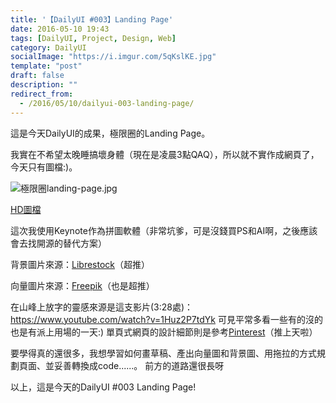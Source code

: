 ```yaml
---
title: '【DailyUI #003】Landing Page'
date: 2016-05-10 19:43
tags: [DailyUI, Project, Design, Web]
category: DailyUI
socialImage: "https://i.imgur.com/5qKslKE.jpg"
template: "post"
draft: false
description: ""
redirect_from:
  - /2016/05/10/dailyui-003-landing-page/
---
```


這是今天DailyUI的成果，極限圈的Landing Page。

我實在不希望太晚睡搞壞身體（現在是凌晨3點QAQ），所以就不實作成網頁了，今天只有圖檔:)。

<!-- more -->

![極限圈landing-page.jpg](https://i.imgur.com/5nDhx57.jpg)

[HD圖檔](https://imgur.com/SXfzDlx)

這次我使用Keynote作為拼圖軟體（非常坑爹，可是沒錢買PS和AI啊，之後應該會去找開源的替代方案）

背景圖片來源：[Librestock](librestock.com)（超推）

向量圖片來源：[Freepik](freepik.com)（也是超推）

在山峰上放字的靈感來源是這支影片(3:28處)：https://www.youtube.com/watch?v=1Huz2P7tdYk
可見平常多看一些有的沒的也是有派上用場的一天:)
單頁式網頁的設計細節則是參考[Pinterest](https://www.pinterest.com/search/pins/?q=landing%20page&rs=typed&0=landing%7Ctyped&1=page%7Ctyped)（推上天啦）

要學得真的還很多，我想學習如何畫草稿、產出向量圖和背景圖、用拖拉的方式規劃頁面、並妥善轉換成code......。
前方的道路還很長呀

以上，這是今天的DailyUI #003 Landing Page!
